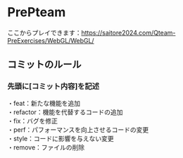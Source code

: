 # PrePteam
ここからプレイできます：https://saitore2024.com/Qteam-PreExercises/WebGL/WebGL/  

## コミットのルール ##
### 先頭に[コミット内容]を記述 ###
・feat：新たな機能を追加  
・refactor：機能を代替するコードの追加  
・fix：バグを修正  
・perf：パフォーマンスを向上させるコードの変更  
・style：コードに影響を与えない変更  
・remove：ファイルの削除  

